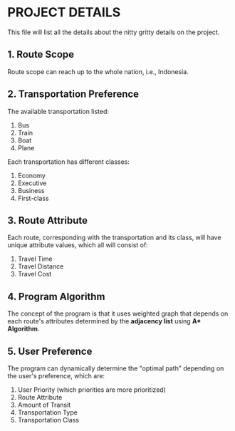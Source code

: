 # PROJECT DETAILS
This file will list all the details about the nitty gritty details on the project.

## 1. Route Scope 
Route scope can reach up to the whole nation, i.e., Indonesia.

## 2. Transportation Preference
The available transportation listed: 
1. Bus
2. Train
3. Boat
4. Plane

Each transportation has different classes: 
1. Economy
2. Executive
3. Business
4. First-class

## 3. Route Attribute
Each route, corresponding with the transportation and its class, will have unique attribute values, which all will consist of: 
1. Travel Time 
2. Travel Distance
3. Travel Cost

## 4. Program Algorithm 
The concept of the program is that it uses weighted graph that depends on each route's attributes determined by the **adjacency list** using __A* Algorithm__.

## 5. User Preference
The program can dynamically determine the "optimal path" depending on the user's preference, which are: 
1. User Priority (which priorities are more prioritized)
2. Route Attribute
3. Amount of Transit
4. Transportation Type
5. Transportation Class